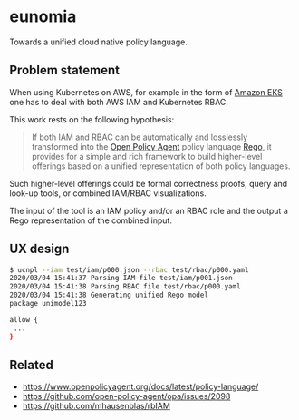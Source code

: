 # eunomia

Towards a unified cloud native policy language.

## Problem statement

When using Kubernetes on AWS, for example in the form of [Amazon EKS](https://aws.amazon.com/eks/) 
one has to deal with both AWS IAM and Kubernetes RBAC.

This work rests on the following hypothesis:

> If both IAM and RBAC can be automatically and losslessly transformed into the 
> [Open Policy Agent](https://www.openpolicyagent.org/) policy language 
> [Rego](https://www.openpolicyagent.org/docs/latest/policy-language/), 
> it provides for a simple and rich framework to build higher-level offerings 
> based on a unified representation of both policy languages.

Such higher-level offerings could be formal correctness proofs, query and look-up
tools, or combined IAM/RBAC visualizations.

The input of the tool is an IAM policy and/or an RBAC role and the output a
Rego representation of the combined input.

## UX design

```sh
$ ucnpl --iam test/iam/p000.json --rbac test/rbac/p000.yaml
2020/03/04 15:41:37 Parsing IAM file test/iam/p001.json
2020/03/04 15:41:38 Parsing RBAC file test/rbac/p000.yaml
2020/03/04 15:41:38 Generating unified Rego model
package unimodel123

allow {
 ...
}
```

## Related

- https://www.openpolicyagent.org/docs/latest/policy-language/
- https://github.com/open-policy-agent/opa/issues/2098
- https://github.com/mhausenblas/rbIAM